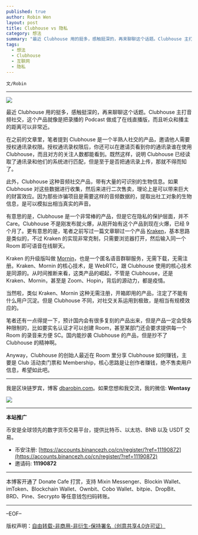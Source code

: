 ```yaml
---
published: true
author: Robin Wen
layout: post
title: Clubhouse vs 隐私
category: 想法
summary: "最近 Clubhouse 用的挺多，感触挺深的，再来聊聊这个话题。Clubhouse 主打音频社交，这个产品就像是把录播的 Podcast 做成了在线直播版，而且听众和播主的距离可以非常近。Anyway，Clubhouse 的创始人最近在 Room 里分享 Clubhouse 如何赚钱，主要是 Club 活动卖门票和 Membership，核心思路是让创作者赚钱，绝不售卖用户信息，希望如此吧。"
tags:
  - 想法
  - Clubhouse
  - 互联网
  - 隐私
---
```


`文/Robin`

***

![](https://cdn.dbarobin.com/7fnoakd.png)

最近 Clubhouse 用的挺多，感触挺深的，再来聊聊这个话题。Clubhouse 主打音频社交，这个产品就像是把录播的 Podcast 做成了在线直播版，而且听众和播主的距离可以非常近。

在之前的文章里，笔者提到 Clubhouse 是一个半熟人社交的产品，邀请他人需要授权通讯录权限。授权通讯录权限后，你还可以在邀请页看到你的通讯录谁在使用 Clubhouse，而且对方的关注人数都能看到。既然这样，说明 Clubhouse 已经读取了通讯录和他们的系统进行匹配，但是至于是否把通讯录上传，那就不得而知了。

此外，Clubhouse 这种音频社交产品，带有大量的可识别的生物信息。如果 Clubhouse 对这些数据进行收集，然后来进行二次售卖，理论上是可以带来巨大的财富效应。因为那些诈骗项目是需要这样的音频数据的，提取出社工对象的生物信息，是可以模拟出相当真实的声音。

有意思的是，Clubhouse 是一个非常棒的产品，但是它在隐私的保护层面，并不 Care。Clubhouse 不是刚发布就火爆，从刚开始有这个产品到现在火爆，已经 9 个月了。更有意思的是，笔者之前写过一篇文章聊过一个产品 [Kraken](https://kraken.fm/)，基本思路是类似的，不过 Kraken 的实现非常克制，只需要浏览器打开，然后输入同一个 Room 即可语音在线聊天。

Kraken 的升级版叫做 [Mornin](https://mornin.fm/)，也是一个匿名语音群聊服务，无需下载，无需注册。Kraken、Mornin 的核心技术，是 WebRTC，跟 Clubhouse 使用的核心技术是同源的。从时间推断来看，这类产品的崛起，不管是 Clubhouse，还是 Kraken、Mornin，甚至是 Zoom、Hopin，背后的源动力，都是疫情。

当然啦，类似 Kraken、Mornin 这种无需注册，开箱即用的产品，注定了不能有什么用户沉淀。但是 Clubhouse 不同，对社交关系运用到极致，是相当有规模效应的。

笔者还有一点得提一下，预计国内会有很多复刻的产品出来，但是产品一定会受各种限制的，比如要实名认证才可以创建 Room，甚至某部门还会要求提供每一个 Room 的录音来方便 SC。国内能抄袭 Clubhouse 的产品，但是抄不了 Clubhouse 的精神啊。

Anyway，Clubhouse 的创始人最近在 Room 里分享 Clubhouse 如何赚钱，主要是 Club 活动卖门票和 Membership，核心思路是让创作者赚钱，绝不售卖用户信息，希望如此吧。

***

我是区块链罗宾，博客 [dbarobin.com](https://dbarobin.com/)。如果您想和我交流，我的微信: **Wentasy**

![](https://cdn.dbarobin.com/v4yywe2.png)

***

**本站推广**

币安是全球领先的数字货币交易平台，提供比特币、以太坊、BNB 以及 USDT 交易。

* 币安注册: [https://accounts.binancezh.co/cn/register/?ref=11190872](https://accounts.binancezh.co/cn/register/?ref=11190872)
* 邀请码: **11190872**

***

本博客开通了 Donate Cafe 打赏，支持 Mixin Messenger、Blockin Wallet、imToken、Blockchain Wallet、Ownbit、Cobo Wallet、bitpie、DropBit、BRD、Pine、Secrypto 等任意钱包扫码转账。

<center>
    <div class="--donate-button"
         data-button-id="f8b9df0d-af9a-460d-8258-d3f435445075"
    ></div>
</center>

***

–EOF–

版权声明：[自由转载-非商用-非衍生-保持署名（创意共享4.0许可证）](http://creativecommons.org/licenses/by-nc-nd/4.0/deed.zh)